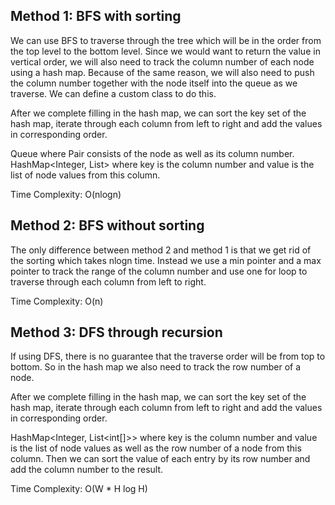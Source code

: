 ## Method 1: BFS with sorting

We can use BFS to traverse through the tree which will be in the order from the top level to the bottom level. Since we would want to return the value in 
vertical order, we will also need to track the column number of each node using a hash map. Because of the same reason, we will also need to push the 
column number together with the node itself into the queue as we traverse. We can define a custom class to do this. </br>

After we complete filling in the hash map, we can sort the key set of the hash map, iterate through each column from left to right and add the values 
in corresponding order. </br>
 
Queue<Pair> where Pair consists of the node as well as its column number. </br>
HashMap<Integer, List<Integer>> where key is the column number and value is the list of node values from this column.

Time Complexity: O(nlogn)

## Method 2: BFS without sorting

The only difference between method 2 and method 1 is that we get rid of the sorting which takes nlogn time. Instead we use a min pointer and a max pointer 
to track the range of the column number and use one for loop to traverse through each column from left to right.
  
Time Complexity: O(n)
  

## Method 3: DFS through recursion

If using DFS, there is no guarantee that the traverse order will be from top to bottom. So in the hash map we also need to track the row number of a node. </br>
  
After we complete filling in the hash map, we can sort the key set of the hash map, iterate through each column from left to right and add the values 
in corresponding order. </br>
  
HashMap<Integer, List<int[]>> where key is the column number and value is the list of node values as well as the row number of a node from this column. Then
we can sort the value of each entry by its row number and add the column number to the result.

Time Complexity: O(W * H log H)
  
  
